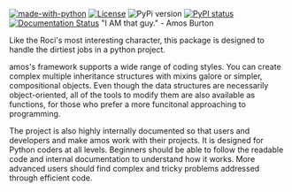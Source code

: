 [![made-with-python](https://img.shields.io/badge/Made%20with-Python-1f425f.svg)](https://www.python.org/) [![License](https://img.shields.io/badge/License-Apache_2.0-blue.svg)](https://opensource.org/licenses/Apache-2.0) ![PyPi version](https://badgen.net/pypi/v/pip/) [![PyPI status](https://img.shields.io/pypi/status/amos.svg)](https://pypi.python.org/pypi/amos/) [![Documentation Status](https://readthedocs.org/projects/amos/badge/?version=latest)](http://amos.readthedocs.io/?badge=latest)
"I AM that guy." - Amos Burton

Like the Roci's most interesting character, this package is designed to handle the dirtiest jobs in a python project.




amos's framework supports a wide range of coding styles. You can create complex multiple inheritance structures with mixins galore or simpler, compositional objects. Even though the data structures are necessarily object-oriented, all of the tools to modify them are also available as functions, for those who prefer a more funcitonal approaching to programming. 

The project is also highly internally documented so that users and developers and make amos work with their projects. It is designed for Python coders at all levels. Beginners should be able to follow the readable code and internal documentation to understand how it works. More advanced users should find complex and tricky problems addressed through efficient code.